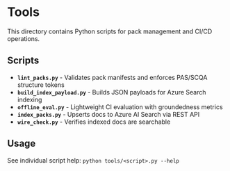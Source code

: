 # Tools

This directory contains Python scripts for pack management and CI/CD operations.

## Scripts

- **`lint_packs.py`** - Validates pack manifests and enforces PAS/SCQA structure tokens
- **`build_index_payload.py`** - Builds JSON payloads for Azure Search indexing  
- **`offline_eval.py`** - Lightweight CI evaluation with groundedness metrics
- **`index_packs.py`** - Upserts docs to Azure AI Search via REST API
- **`wire_check.py`** - Verifies indexed docs are searchable

## Usage

See individual script help: `python tools/<script>.py --help`

